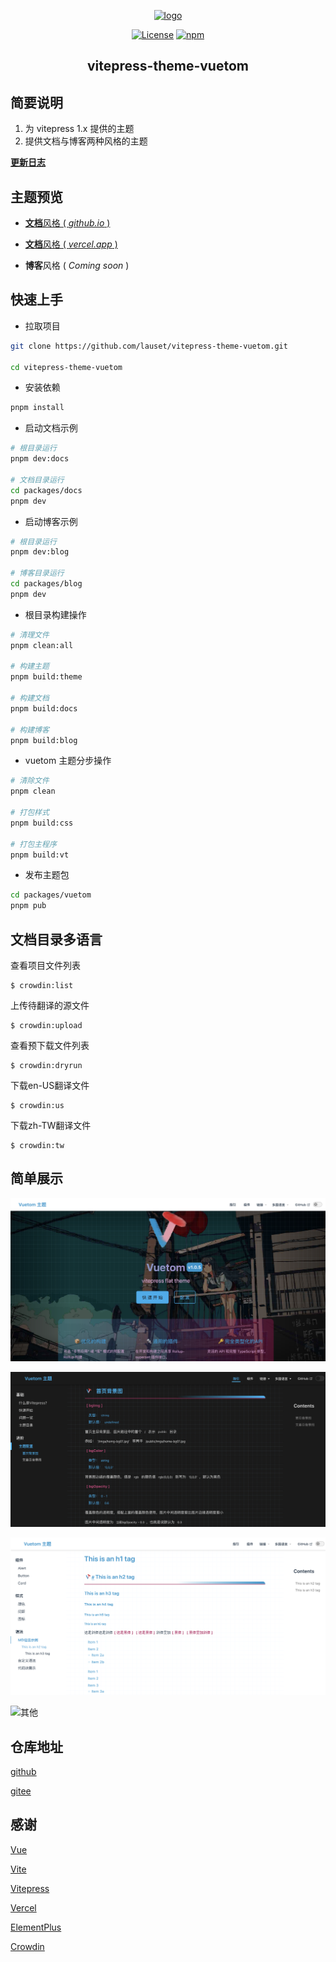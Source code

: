 
<p align="center"><a href="https://gitee.com/lauset/vitepress-theme-vuetom" target="_blank" rel="noopener noreferrer"><img width="180" src="https://gitee.com/lauset/vitepress-theme-vuetom/raw/main/docs/public/logo/vuetom-logo.png" alt="logo"></a></p>

<p align="center">
  <a href="https://github.com/xugaoyi/vuepress-theme-vdoing/blob/master/LICENSE"><img src="https://img.shields.io/github/license/xugaoyi/vuepress-theme-vdoing
" alt="License"></a>
  <a href="https://www.npmjs.com/package/vitepress-theme-vuetom"><img alt="npm" src="https://img.shields.io/npm/v/vitepress-theme-vuetom"></a>
</p>

<h2 align="center">vitepress-theme-vuetom</h2>

## 简要说明

1. 为 vitepress 1.x 提供的主题
2. 提供文档与博客两种风格的主题

[**更新日志**](CHANGELOG.md)

## 主题预览

* [**文档**风格 ( *github.io* )](https://lauset.github.io/vitepress-theme-vuetom/)

* [**文档**风格 ( *vercel.app* )](https://vitepress-theme-vuetom.vercel.app)

* **博客**风格 ( *Coming soon* )


## 快速上手

- 拉取项目

```bash
git clone https://github.com/lauset/vitepress-theme-vuetom.git

cd vitepress-theme-vuetom
```

- 安装依赖
```bash
pnpm install
```

- 启动文档示例
```bash
# 根目录运行
pnpm dev:docs

# 文档目录运行
cd packages/docs
pnpm dev
```

- 启动博客示例
```bash
# 根目录运行
pnpm dev:blog

# 博客目录运行
cd packages/blog
pnpm dev
```

- 根目录构建操作
```bash
# 清理文件
pnpm clean:all

# 构建主题
pnpm build:theme

# 构建文档
pnpm build:docs

# 构建博客
pnpm build:blog
```

- vuetom 主题分步操作
```bash
# 清除文件
pnpm clean

# 打包样式
pnpm build:css

# 打包主程序
pnpm build:vt
```

- 发布主题包
```bash
cd packages/vuetom
pnpm pub
```


## 文档目录多语言

查看项目文件列表

```shell
$ crowdin:list
```

上传待翻译的源文件

```shell
$ crowdin:upload
```

查看预下载文件列表

```shell
$ crowdin:dryrun
```

下载en-US翻译文件

```shell
$ crowdin:us
```

下载zh-TW翻译文件

```shell
$ crowdin:tw
```

## 简单展示

![首页](/resources/pic01.png)

![暗黑主题](/resources/pic02.png)

![语法示例](/resources/pic03.png)

![其他](/resources/pic04.png)

## 仓库地址

[github](https://github.com/lauset/vitepress-theme-vuetom)

[gitee](https://gitee.com/lauset/vitepress-theme-vuetom)

## 感谢

[Vue](staging-cn.vuejs.org/)

[Vite](https://vitejs.cn/)

[Vitepress](https://vitepress.vuejs.org/)

[Vercel](https://vercel.com/docs)

[ElementPlus](https://element-plus.gitee.io/zh-CN/)

[Crowdin](https://crowdin.com/)
